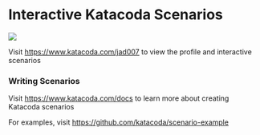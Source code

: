 # Interactive Katacoda Scenarios

[![](http://shields.katacoda.com/katacoda/jad007/count.svg)](https://www.katacoda.com/jad007 "Get your profile on Katacoda.com")

Visit https://www.katacoda.com/jad007 to view the profile and interactive scenarios

### Writing Scenarios
Visit https://www.katacoda.com/docs to learn more about creating Katacoda scenarios

For examples, visit https://github.com/katacoda/scenario-example

